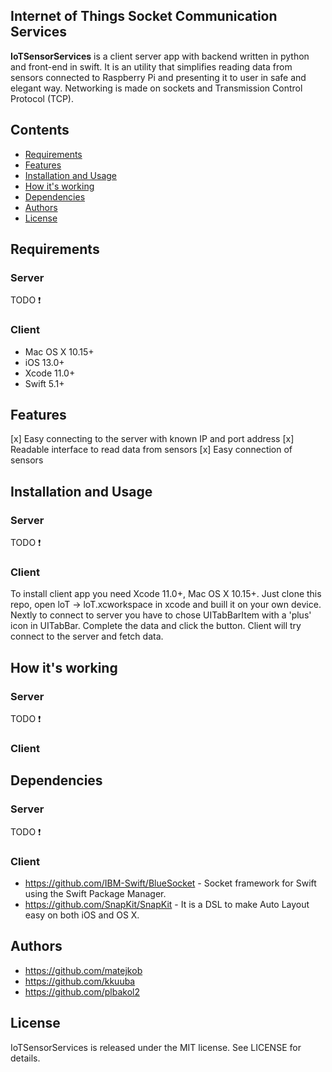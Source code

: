## Internet of Things Socket Communication Services
**IoTSensorServices** is a client server app with backend written in python and front-end in swift. It is an utility that simplifies reading data from sensors connected to Raspberry Pi and presenting it to user in safe and elegant way. Networking is made on sockets and Transmission Control Protocol (TCP).

## Contents
- [Requirements](#requirements)
- [Features](#features)
- [Installation and Usage](#installation-and-usage)
- [How it's working](#how-it's-working)
- [Dependencies](#dependencies)
- [Authors](#authors)
- [License](#license)

## Requirements
### Server
TODO ❗️
### Client
* Mac OS X 10.15+
* iOS 13.0+
* Xcode 11.0+
* Swift 5.1+

## Features
[x] Easy connecting to the server with known IP and port address
[x] Readable interface to read data from sensors
[x] Easy connection of sensors

## Installation and Usage
### Server
TODO ❗️
### Client
To install client app you need Xcode 11.0+, Mac OS X 10.15+. Just clone this repo, open loT -> loT.xcworkspace in xcode and buill it on your own device. Nextly to connect to server you have to chose UITabBarItem with a 'plus' icon in UITabBar. Complete the data and click the button. Client will try connect to the server and fetch data. 

## How it's working
### Server
TODO ❗️
### Client

## Dependencies
### Server
TODO ❗️
### Client
* https://github.com/IBM-Swift/BlueSocket - Socket framework for Swift using the Swift Package Manager.
* https://github.com/SnapKit/SnapKit - It is a DSL to make Auto Layout easy on both iOS and OS X.

## Authors
* https://github.com/matejkob
* https://github.com/kkuuba
* https://github.com/plbakol2

## License
IoTSensorServices is released under the MIT license. See LICENSE for details.
